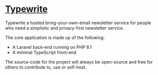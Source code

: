# [Typewrite](https://typewrite.cc)

Typewrite a hosted bring-your-own-email newsletter service for people who need a simplistic and privacy-first newsletter service.

The core application is made up of the following:
* A Laravel back-end running on PHP 8.1
* A minimal TypeScript front-end

The source-code for the project will always be open-source and free for others to contribute to, use or self-host.
